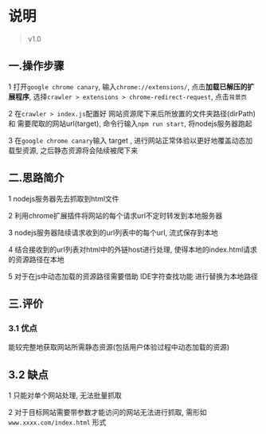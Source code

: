 # 说明

> v1.0

## 一.操作步骤

1 打开`google chrome canary`, 输入`chrome://extensions/`, 点击**加载已解压的扩展程序**, 选择`crawler > extensions > chrome-redirect-request`, 点击`背景页`

2 在`crawler > index.js`配置好 网站资源爬下来后所放置的文件夹路径(dirPath) 和 需要爬取的网站url(target), 命令行输入`npm run start`, 将nodejs服务器跑起

3 在`google chrome canary`输入 target , 进行网站正常体验以更好地覆盖动态加载型资源, 之后静态资源将会陆续被爬下来

## 二.思路简介

1 nodejs服务器先去抓取到html文件

2 利用chrome扩展插件将网站的每个请求url不定时转发到本地服务器

3 nodejs服务器陆续请求收到的url列表中的每个url, 流式保存到本地

4 结合接收到的url列表对html中的外链host进行处理, 使得本地的index.html请求的资源路径在本地

5 对于在js中动态加载的资源路径需要借助 IDE字符查找功能 进行替换为本地路径

## 三.评价

### 3.1 优点

能较完整地获取网站所需静态资源(包括用户体验过程中动态加载的资源)

## 3.2 缺点

1 只能对单个网站处理, 无法批量抓取

2 对于目标网站需要带参数才能访问的网站无法进行抓取, 需形如 `www.xxxx.com/index.html` 形式
